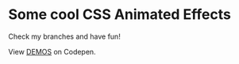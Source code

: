 # Some cool CSS Animated Effects

Check my branches and have fun!

View [DEMOS](https://codepen.io/filippoerbisti) on Codepen.
